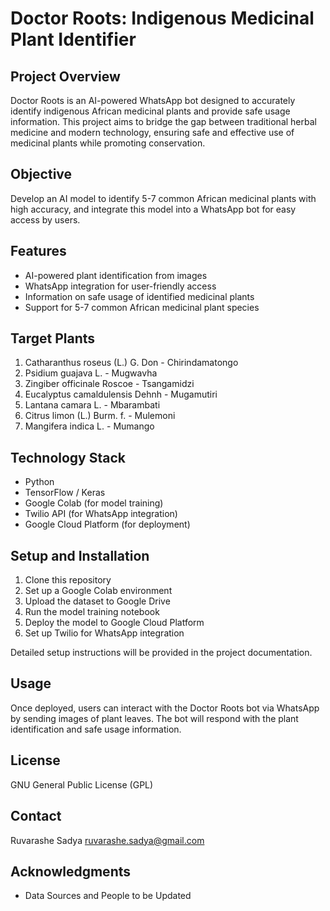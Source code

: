 # Doctor Roots: Indigenous Medicinal Plant Identifier

## Project Overview

Doctor Roots is an AI-powered WhatsApp bot designed to accurately identify indigenous African medicinal plants and provide safe usage information. This project aims to bridge the gap between traditional herbal medicine and modern technology, ensuring safe and effective use of medicinal plants while promoting conservation.

## Objective

Develop an AI model to identify 5-7 common African medicinal plants with high accuracy, and integrate this model into a WhatsApp bot for easy access by users.

## Features

- AI-powered plant identification from images
- WhatsApp integration for user-friendly access
- Information on safe usage of identified medicinal plants
- Support for 5-7 common African medicinal plant species

## Target Plants

1. Catharanthus roseus (L.) G. Don - Chirindamatongo
2. Psidium guajava L. - Mugwavha
3. Zingiber officinale Roscoe - Tsangamidzi
4. Eucalyptus camaldulensis Dehnh - Mugamutiri
5. Lantana camara L. - Mbarambati
6. Citrus limon (L.) Burm. f. - Mulemoni
7. Mangifera indica L. - Mumango

## Technology Stack

- Python
- TensorFlow / Keras
- Google Colab (for model training)
- Twilio API (for WhatsApp integration)
- Google Cloud Platform (for deployment)

## Setup and Installation

1. Clone this repository
2. Set up a Google Colab environment
3. Upload the dataset to Google Drive
4. Run the model training notebook
5. Deploy the model to Google Cloud Platform
6. Set up Twilio for WhatsApp integration

Detailed setup instructions will be provided in the project documentation.

## Usage

Once deployed, users can interact with the Doctor Roots bot via WhatsApp by sending images of plant leaves. The bot will respond with the plant identification and safe usage information.

## License

GNU General Public License (GPL)

## Contact

Ruvarashe Sadya
ruvarashe.sadya@gmail.com

## Acknowledgments

- Data Sources and People to be Updated
